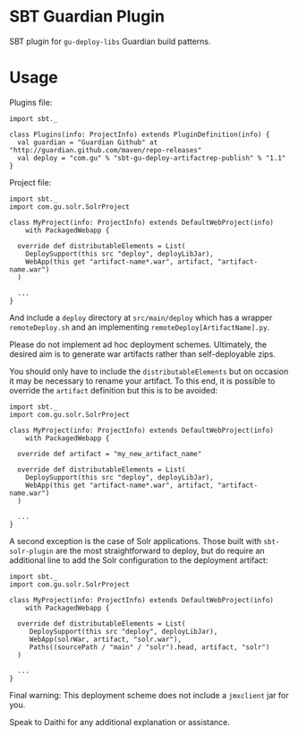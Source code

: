 SBT Guardian Plugin
===================
SBT plugin for `gu-deploy-libs` Guardian build patterns.

Usage
=====
Plugins file:

    import sbt._

    class Plugins(info: ProjectInfo) extends PluginDefinition(info) {
      val guardian = "Guardian Github" at "http://guardian.github.com/maven/repo-releases"
      val deploy = "com.gu" % "sbt-gu-deploy-artifactrep-publish" % "1.1"
    }


Project file:

    import sbt._
    import com.gu.solr.SolrProject

    class MyProject(info: ProjectInfo) extends DefaultWebProject(info)
        with PackagedWebapp {

      override def distributableElements = List(
        DeploySupport(this src "deploy", deployLibJar),
        WebApp(this get "artifact-name*.war", artifact, "artifact-name.war")
      )

	  ...
    }

And include a `deploy` directory at `src/main/deploy` which has a wrapper
`remoteDeploy.sh` and an implementing `remoteDeploy[ArtifactName].py`.

Please do not implement ad hoc deployment schemes. Ultimately, the desired aim
is to generate war artifacts rather than self-deployable zips.

You should only have to include the `distributableElements` but on occasion it
may be necessary to rename your artifact. To this end, it is possible to
override the `artifact` definition but this is to be avoided:


    import sbt._
    import com.gu.solr.SolrProject

    class MyProject(info: ProjectInfo) extends DefaultWebProject(info)
        with PackagedWebapp {

      override def artifact = "my_new_artifact_name"

      override def distributableElements = List(
        DeploySupport(this src "deploy", deployLibJar),
        WebApp(this get "artifact-name*.war", artifact, "artifact-name.war")
      )

	  ...
    }

A second exception is the case of Solr applications. Those built with
`sbt-solr-plugin` are the most straightforward to deploy, but do require
an additional line to add the Solr configuration to the deployment artifact:

    import sbt._
    import com.gu.solr.SolrProject

    class MyProject(info: ProjectInfo) extends DefaultWebProject(info)
        with PackagedWebapp {

      override def distributableElements = List(
         DeploySupport(this src "deploy", deployLibJar),
         WebApp(solrWar, artifact, "solr.war"),
         Paths((sourcePath / "main" / "solr").head, artifact, "solr")
      )

	  ...
    }

Final warning: This deployment scheme does not include a `jmxclient` jar for you.

Speak to Daithi for any additional explanation or assistance.

